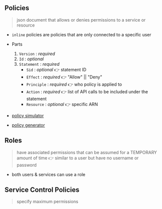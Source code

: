 ## Policies

> json document that allows or denies permissions to a service or resource

- `inline` policies are policies that are only connected to a specific user

- Parts
	1. `Version` : _required_
	2. `Id` : _optional_
	3. `Statement` : _required_
		- `Sid` : _optional_ 👉 statement ID
		- `Effect` : _required_ 👉 "Allow" || "Deny"
		- `Principle` : _required_ 👉 who policy is applied to
		- `Action` : _required_ 👉 list of API calls to be included under the statement
		- `Resource` : _optional_ 👉 specific ARN

- [policy simulator](https://policysim.aws.amazon.com/home/index.jsp?#)
- [policy generator](https://awspolicygen.s3.amazonaws.com/policygen.html)

## Roles

> have associated permissions that can be assumed for a TEMPORARY amount of time 👉 similar to a user but have no username or password

- both users & services can use a role

## Service Control Policies

> specify maximum permissions